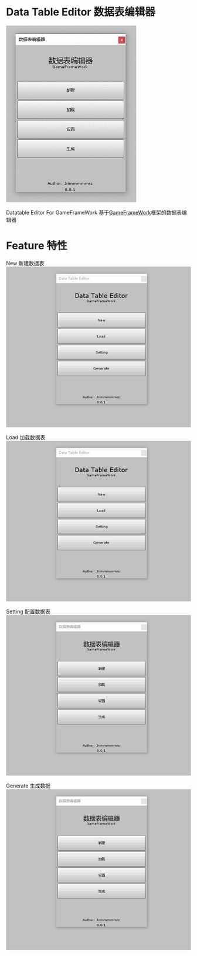 # Data Table Editor 数据表编辑器
 
 ![Data Table Editor](ExampleImage/Editor.gif)
 
 Datatable Editor For GameFrameWork
 基于[GameFrameWork](https://gameframework.cn/)框架的数据表编辑器
 
# Feature 特性
 
 New 新建数据表
 ![New](ExampleImage/New.gif)
 
 Load 加载数据表
 ![New](ExampleImage/Load.gif)
 
 Setting 配置数据表
 ![New](ExampleImage/Language.gif)
 
 Generate 生成数据
 ![New](ExampleImage/Generate.gif)
 
 